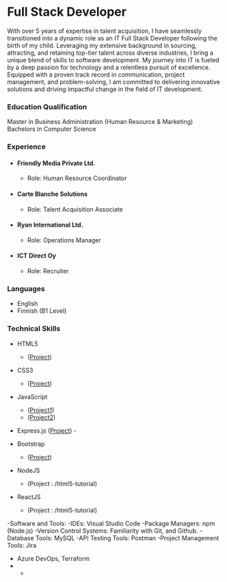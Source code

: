 # Full Stack Developer

With over 5 years of expertise in talent acquisition, I have seamlessly transitioned into a dynamic role as an IT Full Stack Developer following the birth of my child. Leveraging my extensive background in sourcing, attracting, and retaining top-tier talent across diverse industries, I bring a unique blend of skills to software development. My journey into IT is fueled by a deep passion for technology and a relentless pursuit of excellence. Equipped with a proven track record in communication, project management, and problem-solving, I am committed to delivering innovative solutions and driving impactful change in the field of IT development.
### Education Qualification
 Master in Business Administration (Human Resource & Marketing)
 Bachelors in Computer Science

### Experience

- #### Friendly Media Private Ltd.
  - Role: Human Resource Coordinator

 - #### Carte Blanche Solutions
   - Role: Talent Acquisition Associate
    
- #### Ryan International Ltd.
  - Role: Operations Manager
 
 - #### ICT Direct Oy
   - Role: Recruiter
  

### Languages

- English
- Finnish (B1 Level)

### Technical Skills

- HTML5

  - ([Project](https://nidhi-gupta1.github.io/html5-tutorial/))

- CSS3

  - ([Project](https://nidhi-gupta1.github.io/CSS3-tutorial/))

- JavaScript

  - ([Project1](https://nidhi-gupta1.github.io/JavaScript-tutorial))
  - ([Project2](https://nidhi-gupta1.github.io/JavaScript-tutorial1))

- Express.js
  ([Project](https://nidhi-gupta1.github.io/Express.js-tutorial)) -

- Bootstrap

  - ([Project](https://nidhi-gupta1.github.io/Bootstrap-Tutorial/))

- NodeJS

  - (Project : /html5-tutorial)

- ReactJS

  - (Project : /html5-tutorial)

-Software and Tools:
 -IDEs: Visual Studio Code
 -Package Managers: npm (Node.js)
 -Version Control Systems: Familiarity with Git, and Github.
 -Database Tools: MySQL
 -API Testing Tools: Postman
 -Project Management Tools: Jira
 - Azure DevOps, Terraform
- 
  -

 
